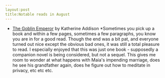 ```yaml
---
layout:post
title:Notable reads in August
---
```


* [The Goblin Emperor](goodreads.com/book/show/17910048-the-goblin-emperor) by Katherine Addison
	*Sometimes you pick up a book and within a few pages, sometimes a few paragraphs, you know you are in for a good read. Though the end was a bit pat, and everyone turned out nice except the obvious bad ones, it was still a total pleasure to read. I especially enjoyed that this was just one book - supposedly a companion novel is being considered, but not a sequel. This gives me room to wonder at what happens with Maia's impending marriage, does he see his grandfather again, does he figure out how to meditate in privacy, etc etc etc.
